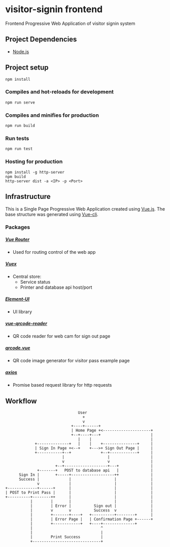 # visitor-signin frontend
Frontend Progressive Web Application of visitor signin system
## Project Dependencies
 - [Node.js](https://nodejs.org/en/)

## Project setup
```
npm install
```

### Compiles and hot-reloads for development
```
npm run serve
```

### Compiles and minifies for production
```
npm run build
```

### Run tests
```
npm run test
```

### Hosting for production
```
npm install -g http-server
npm build
http-server dist -a <IP> -p <Port>
```

## Infrastructure
This is a Single Page Progressive Web Application created using [Vue.js](https://vuejs.org/). The base structure was generated using [Vue-cli](https://cli.vuejs.org/).

### Packages
##### [Vue Router](https://router.vuejs.org/)
 - Used for routing control of the web app
##### [Vuex](https://vuex.vuejs.org/)
 - Central store:
   - Service status
   - Printer and database api host/port
##### [Element-UI](https://element.eleme.io/#/en-US)
 - UI library
##### [vue-qrcode-reader](https://github.com/gruhn/vue-qrcode-reader)
 - QR code reader for web cam for sign out page
##### [qrcode.vue](https://github.com/scopewu/qrcode.vue)
 - QR code image generator for visitor pass example page
##### [axios](https://github.com/axios/axios)
 - Promise based request library for http requests

## Workflow
```
                                User
                                  +
                                  v
                             +----+------+
                             | Home Page +<---------------------+
                             +--+----+---+                      |
                                |    |                          |
             +--------------+   |    |    +---------------+     |
             | Sign In Page +<--+    +--->+ Sign Out Page |     |
             +-----------+--+             +--+------------+     |
                         |                   |                  |
                         v                   v                  |
                      +--+-------------------+---+              |
              +-------+   POST to database api   |              |
      Sign In |       +-----+-------------------++              |
      Success |             |                   |               |
              v             |                   |               |
+-------------+------+      |                   |               |
| POST to Print Pass |      |                   |               |
+----------+--------++      |                   |               |
           |        |       |                   |               |
           |        | Error |          Sign out |               |
           |        v       v          Success  v               |
           |        +-------+----+   +----------+--------+      |
           |        | Error Page |   | Confirmation Page +------+
           |        +------------+   +----+--------------+
           |                              ^
           |                              |
           |        Print Success         |
           +------------------------------+

```
